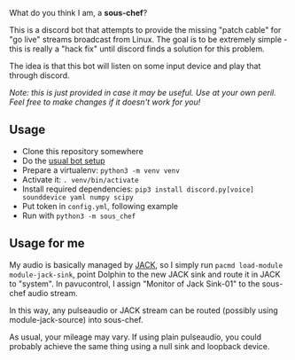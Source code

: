What do you think I am, a **sous-chef**?

This is a discord bot that attempts to provide the missing "patch cable"
for "go live" streams broadcast from Linux. The goal is to be extremely simple -
this is really a "hack fix" until discord finds a solution for this problem.

The idea is that this bot will listen on some input device and play that
through discord.

*Note: this is just provided in case it may be useful. Use at your own peril.
Feel free to make changes if it doesn't work for you!*

## Usage

- Clone this repository somewhere
- Do the [usual bot setup](https://discordpy.readthedocs.io/en/latest/discord.html)
- Prepare a virtualenv: `python3 -m venv venv`
- Activate it: `. venv/bin/activate`
- Install required dependencies: `pip3 install discord.py[voice] sounddevice yaml numpy scipy`
- Put token in `config.yml`, following example
- Run with `python3 -m sous_chef`

## Usage for me

My audio is basically managed by [JACK](https://jackaudio.org/),
so I simply run `pacmd load-module module-jack-sink`, point Dolphin to the
new JACK sink and route it in JACK to "system". In pavucontrol, I assign
"Monitor of Jack Sink-01" to the sous-chef audio stream.

In this way, any pulseaudio or JACK stream can be routed (possibly using
module-jack-source) into sous-chef.

As usual, your mileage may vary. If using plain pulseaudio, you could probably
achieve the same thing using a null sink and loopback device.
